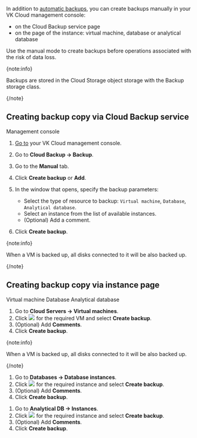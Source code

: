 In addition to [automatic backups](../create-backup-plan), you can create backups manually in your VK Cloud management console:

- on the Cloud Backup service page
- on the page of the instance: virtual machine, database or analytical database

Use the manual mode to create backups before operations associated with the risk of data loss.

{note:info}

Backups are stored in the Cloud Storage object storage with the Backup storage class.

{/note}

## Creating backup copy via Cloud Backup service

<tabs>
<tablist>
<tab>Management console</tab>
</tablist>
<tabpanel>

1. [Go to](https://msk.cloud.vk.com/app/en/) your VK Cloud management console.
1. Go to **Cloud Backup → Backup**.
1. Go to the **Manual** tab.
1. Click **Create backup** or **Add**.
1. In the window that opens, specify the backup parameters:

   - Select the type of resource to backup: `Virtual machine`, `Database`, `Analytical database`.
   - Select an instance from the list of available instances.
   - (Optional) Add a comment.

1. Click **Create backup**.

{note:info}

When a VM is backed up, all disks connected to it will be also backed up.

{/note}

</tabpanel>
</tabs>

## Creating backup copy via instance page

<tabs>
<tablist>
<tab>Virtual machine</tab>
<tab>Database</tab>
<tab>Analytical database</tab>
</tablist>
<tabpanel>

1. Go to **Cloud Servers → Virtual machines**.
1. Click ![ ](/en/assets/more-icon.svg "inline") for the required VM and select **Create backup**.
1. (Optional) Add **Comments**.
1. Click **Create backup**.

{note:info}

When a VM is backed up, all disks connected to it will be also backed up.

{/note}

</tabpanel>
<tabpanel>

1. Go to **Databases → Database instances**.
1. Click ![ ](/en/assets/more-icon.svg "inline") for the required instance and select **Create backup**.
1. (Optional) Add **Comments**.
1. Click **Create backup**.

</tabpanel>
<tabpanel>

1. Go to **Analytical DB → Instances**.
1. Click ![ ](/en/assets/more-icon.svg "inline") for the required instance and select **Create backup**.
1. (Optional) Add **Comments**.
1. Click **Create backup**.

</tabpanel>
</tabs>
